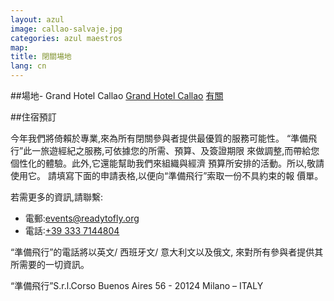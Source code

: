 ```yaml
---
layout: azul
image: callao-salvaje.jpg
categories: azul maestros
map:
title: 閉關場地
lang: cn
---
```

##場地- Grand Hotel Callao
[Grand Hotel Callao](http://www.hotelgrandcallao.com/)
[有關](http://www.daodao.com/Hotel_Review-g664636-d1379280-Reviews-Callao_Sport_Hotel-Callao_Salvaje_Tenerife_Canary_Islands.html)

##住宿預訂

今年我們將倚賴於專業,來為所有閉關參與者提供最優質的服務可能性。
“準備飛行”此一旅遊經紀之服務,可依據您的所需、預算、及簽證期限
來做調整,而帶給您個性化的體驗。此外,它還能幫助我們來組織與經濟
預算所安排的活動。所以,敬請使用它。
請填寫下面的申請表格,以便向“準備飛行”索取一份不具約束的報
價單。

若需更多的資訊,請聯繫:

- 電郵:[events@readytofly.org](mail://events@readytofly.org)
- 電話:[+39 333 7144804](tel://+393337144804)

“準備飛行”的電話將以英文/ 西班牙文/ 意大利文以及俄文,
來對所有參與者提供其所需要的一切資訊。

“準備飛行”S.r.l.Corso Buenos Aires 56 - 20124 Milano – ITALY

<a name="form286202867" id="formAnchor286202867"></a>
<script type="text/javascript" src="http://fs18.formsite.com/include/form/embedManager.js?286202867"></script>
<script type="text/javascript">
EmbedManager.embed({
	key: "http://fs18.formsite.com/res/showFormEmbed?EParam=B6fiTn%2BRcO6x%2FPtlRui7eqw01a9RmQhU&286202867",
	width: "100%"
});
</script>
